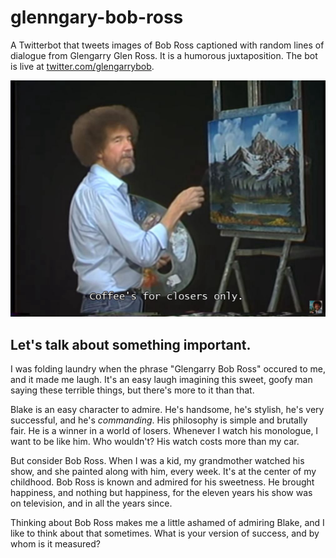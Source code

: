 # glenngary-bob-ross

A Twitterbot that tweets images of Bob Ross captioned with random lines of dialogue from Glengarry Glen Ross. It is a humorous juxtaposition. The bot is live at [twitter.com/glengarrybob](https://twitter.com/glengarrybob).

![Put that coffee down.](./assets/coffee.jpg)

## Let's talk about something important.

I was folding laundry when the phrase "Glengarry Bob Ross" occured to me, and it made me laugh. It's an easy laugh imagining this sweet, goofy man saying these terrible things, but there's more to it than that.

Blake is an easy character to admire. He's handsome, he's stylish, he's very successful, and he's _commanding_. His philosophy is simple and brutally fair. He is a winner in a world of losers. Whenever I watch his monologue, I want to be like him. Who wouldn't? His watch costs more than my car.

But consider Bob Ross. When I was a kid, my grandmother watched his show, and she painted along with him, every week. It's at the center of my childhood. Bob Ross is known and admired for his sweetness. He brought happiness, and nothing but happiness, for the eleven years his show was on television, and in all the years since.

Thinking about Bob Ross makes me a little ashamed of admiring Blake, and I like to think about that sometimes. What is your version of success, and by whom is it measured?
